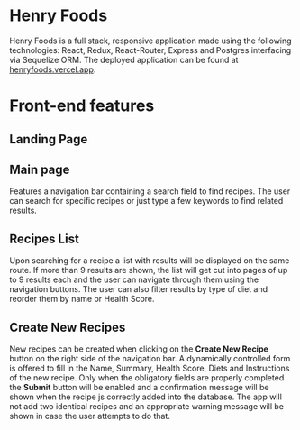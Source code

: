 ﻿# Henry Foods


Henry Foods is a full stack, responsive application made using the following technologies: React, Redux, React-Router, Express and Postgres interfacing via Sequelize ORM. The deployed application can be found at [henryfoods.vercel.app](https://henryfoods.vercel.app/).


# Front-end features





## Landing Page


## Main page
Features a navigation bar containing a search field to find recipes. The user can search for specific recipes or just type a few keywords to find related results.



## Recipes List


Upon searching for a recipe a list with results will be displayed on the same route. If more than 9 results are shown, the list will get cut into pages of up to 9 results each and the user can navigate through them using the navigation buttons. The user can also filter results by type of diet and reorder them by name or Health Score.
## Create New Recipes
New recipes can be created when clicking on the **Create New Recipe** button on the right side of the navigation bar. A dynamically controlled form is offered to fill in the Name, Summary, Health Score, Diets and Instructions of the new recipe. Only when the obligatory fields are properly completed the **Submit** button will be enabled and a confirmation message will be shown when the recipe js correctly added into the database. The app will not add two identical recipes and an appropriate warning message will be shown in case the user attempts to do that.


